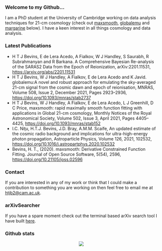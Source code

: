 ### Welcome to my Github...

I am a PhD student at the University of Cambridge working on data analysis techniques for 21-cm cosmology (check out [maxsmooth](https://github.com/htjb/maxsmooth), [globalemu](https://github.com/htjb/globalemu) and [margarine](https://github.com/htjb/margarine) below). I have a keen interest in all things cosmology and data analysis.

### Latest Publications

- H T J Bevins, E de Lera Acedo, A Fialkov, W J Handley, S Saurabh, R Subrahmanyan and R Barkana. A Comprehensive Bayesian Re-analysis of the SARAS2 Data from the Epoch of Reionization, arXiv:2201.11531, https://arxiv.org/abs/2201.11531
- H T J Bevins, W J Handley, A Fialkov, E de Lera Acedo and K Javid. globalemu:A novel and robust approach for emulating the sky-averaged 21-cm signal from the cosmic dawn and epoch of reionisation, MNRAS, Volume 508, Issue 2, December 2021, Pages 2923–2936, https://doi.org/10.1093/mnras/stab2737
- H T J Bevins, W J Handley, A Fialkov, E de Lera Acedo, L J Greenhill, D C Price, maxsmooth: rapid maximally smooth function fitting with applications in Global 21-cm cosmology, Monthly Notices of the Royal Astronomical Society, Volume 502, Issue 3, April 2021, Pages 4405–4425, https://doi.org/10.1093/mnras/stab152
- I.C. Niţu, H.T.J. Bevins, J.D. Bray, A.M.M. Scaife, An updated estimate of the cosmic radio background and implications for ultra-high-energy photon propagation, Astroparticle Physics, Volume 126, 2021, 102532, https://doi.org/10.1016/j.astropartphys.2020.102532
- Bevins, H. T., (2020). maxsmooth: Derivative Constrained Function Fitting. Journal of Open Source Software, 5(54), 2596, https://doi.org/10.21105/joss.02596

### Contact

If you are interested in any of my work or think that I could make a contribution to something you are working on then feel free to email me at <htjb2@cam.ac.uk>.

### arXivSearcher

If you have a spare moment check out the terminal based arXiv search tool I have built [here](https://github.com/htjb/arXivSearcher).

### Github stats

<p align="center">
  <img src="https://github-readme-stats.vercel.app/api?username=htjb&show_icons=true" />
  <!--[![htjb's GitHub stats](https://github-readme-stats.vercel.app/api?username=htjb&show_icons=true)](https://github.com/htjb/github-readme-stats)-->
</p>

<!--
**htjb/htjb** is a ✨ _special_ ✨ repository because its `README.md` (this file) appears on your GitHub profile.

Here are some ideas to get you started:

- 🔭 I’m currently working on ...
- 🌱 I’m currently learning ...
- 👯 I’m looking to collaborate on ...
- 🤔 I’m looking for help with ...
- 💬 Ask me about ...
- 📫 How to reach me: ...
- 😄 Pronouns: ...
- ⚡ Fun fact: ...
-->
